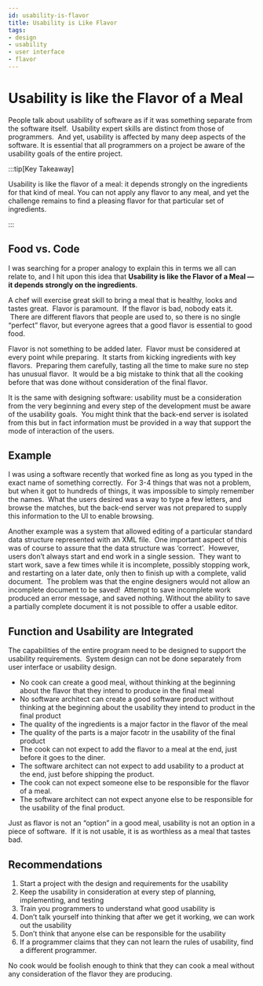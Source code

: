 ```yaml
---
id: usability-is-flavor
title: Usability is Like Flavor
tags:
- design
- usability
- user interface
- flavor
---
```


#  Usability is like the Flavor of a Meal

People talk about usability of software as if it was something separate from the software itself.  Usability expert skills are distinct from those of programmers.  And yet, usability is affected by many deep aspects of the software.  It is essential that all programmers on a project be aware of the usability goals of the entire project. 

:::tip[Key Takeaway]

Usability is like the flavor of a meal: it depends strongly on the ingredients for that kind of meal.  You can not apply any flavor to any meal, and yet the challenge remains to find a pleasing flavor for that particular set of ingredients.

:::

## Food vs. Code

I was searching for a proper analogy to explain this in terms we all can relate to, and I hit upon this idea that **Usability is like the Flavor of a Meal — it depends strongly on the ingredients**.  

A chef will exercise great skill to bring a meal that is healthy, looks and tastes great.  Flavor is paramount.  If the flavor is bad, nobody eats it.  There are different flavors that people are used to, so there is no single “perfect” flavor, but everyone agrees that a good flavor is essential to good food.  

Flavor is not something to be added later.  Flavor must be considered at every point while preparing.  It starts from kicking ingredients with key flavors.  Preparing them carefully, tasting all the time to make sure no step has unusual flavor.  It would be a big mistake to think that all the cooking before that was done without consideration of the final flavor.

It is the same with designing software: usability must be a consideration from the very beginning and every step of the development must be aware of the usability goals.  You might think that the back-end server is isolated from this but in fact information must be provided in a way that support the mode of interaction of the users.  

## Example

I was using a software recently that worked fine as long as you typed in the exact name of something correctly.  For 3-4 things that was not a problem, but when it got to hundreds of things, it was impossible to simply remember the names.  What the users desired was a way to type a few letters, and browse the matches, but the back-end server was not prepared to supply this information to the UI to enable browsing.  

Another example was a system that allowed editing of a particular standard data structure represented with an XML file.  One important aspect of this was of course to assure that the data structure was ‘correct’.  However, users don’t always start and end work in a single session.  They want to start work, save a few times while it is incomplete, possibly stopping work, and restarting on a later date, only then to finish up with a complete, valid document.  The problem was that the engine designers would not allow an incomplete document to be saved!  Attempt to save incomplete work produced an error message, and saved nothing. Without the ability to save a partially complete document it is not possible to offer a usable editor. 

## Function and Usability are Integrated

The capabilities of the entire program need to be designed to support the usability requirements.  System design can not be done separately from user interface or usability design.

*   No cook can create a good meal, without thinking at the beginning about the flavor that they intend to produce in the final meal
*   No software architect can create a good software product without thinking at the beginning about the usability they intend to product in the final product
*   The quality of the ingredients is a major factor in the flavor of the meal
*   The quality of the parts is a major facotr in the usability of the final product
*   The cook can not expect to add the flavor to a meal at the end, just before it goes to the diner.
*   The software architect can not expect to add usability to a product at the end, just before shipping the product.
*   The cook can not expect someone else to be responsible for the flavor of a meal.
*   The software architect can not expect anyone else to be responsible for the usability of the final product.

Just as flavor is not an “option” in a good meal, usability is not an option in a piece of software.  If it is not usable, it is as worthless as a meal that tastes bad.

## Recommendations

1.  Start a project with the design and requirements for the usability
2.  Keep the usability in consideration at every step of planning, implementing, and testing
3.  Train you programmers to understand what good usability is
4.  Don’t talk yourself into thinking that after we get it working, we can work out the usability
5.  Don’t think that anyone else can be responsible for the usability
6.  If a programmer claims that they can not learn the rules of usability, find a different programmer.

No cook would be foolish enough to think that they can cook a meal without any consideration of the flavor they are producing.

